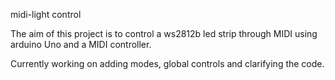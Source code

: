 midi-light control

The aim of this project is to control a ws2812b led strip through MIDI using arduino Uno and a MIDI controller.

Currently working on adding modes, global controls and clarifying the code.
